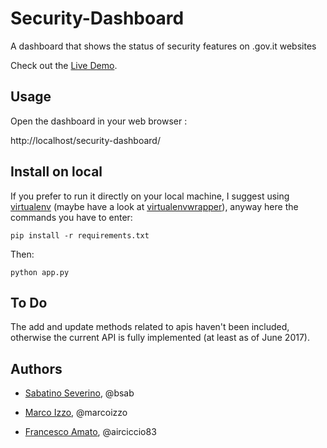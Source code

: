 # Security-Dashboard #
A dashboard that shows the status of security features on .gov.it websites

Check out the [Live Demo](https://security-dashboard.herokuapp.com).

Usage
----

Open the dashboard in your web browser :

 http://localhost/security-dashboard/


Install on local
-----

If you prefer to run it directly on your local machine, I suggest using
[virtualenv](https://virtualenv.pypa.io/en/stable/) (maybe have a look at
[virtualenvwrapper](https://virtualenvwrapper.readthedocs.io/en/stable/)),
anyway here the commands you have to enter:

    pip install -r requirements.txt

Then:

    python app.py

## To Do

The add and update methods related to apis haven't been included, otherwise the current API is fully implemented (at least as of June 2017).

## Authors

* [Sabatino Severino](https://about.me/the_sab), @bsab

* [Marco Izzo](https://github.com/marcoizzo), @marcoizzo

* [Francesco Amato](https://github.com/airciccio83), @airciccio83

